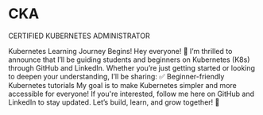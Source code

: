 # CKA
CERTIFIED KUBERNETES ADMINISTRATOR

Kubernetes Learning Journey Begins!
Hey everyone! 👋
I’m thrilled to announce that I’ll be guiding students and beginners on Kubernetes (K8s) through GitHub and LinkedIn. Whether you’re just getting started or looking to deepen your understanding, I’ll be sharing:
✅ Beginner-friendly Kubernetes tutorials
My goal is to make Kubernetes simpler and more accessible for everyone! If you're interested, follow me here on GitHub and LinkedIn to stay updated. Let’s build, learn, and grow together! 🚀
